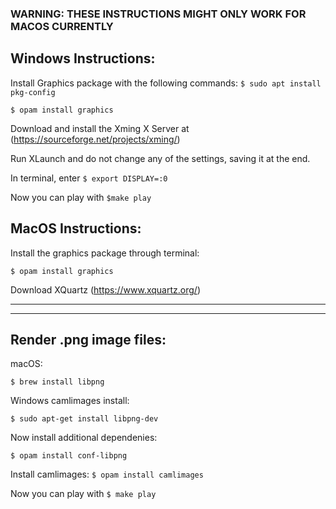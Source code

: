 ### WARNING: THESE INSTRUCTIONS MIGHT ONLY WORK FOR MACOS CURRENTLY

## Windows Instructions:
Install Graphics package with the following commands:
  `$ sudo apt install pkg-config`

  `$ opam install graphics`

Download and install the Xming X Server at (https://sourceforge.net/projects/xming/)

Run XLaunch and do not change any of the settings, saving it at the end.

In terminal, enter `$ export DISPLAY=:0`

Now you can play with `$make play`

## MacOS Instructions:

Install the graphics package through terminal:

`$ opam install graphics`

Download XQuartz (https://www.xquartz.org/)

___________
___________


## Render .png image files:

macOS:

`$ brew install libpng`

Windows camlimages install:

`$ sudo apt-get install libpng-dev`

Now install additional dependenies:

`$ opam install conf-libpng`

Install camlimages:
`$ opam install camlimages`

Now you can play with `$ make play`